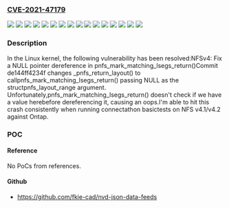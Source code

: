 ### [CVE-2021-47179](https://cve.mitre.org/cgi-bin/cvename.cgi?name=CVE-2021-47179)
![](https://img.shields.io/static/v1?label=Product&message=Linux&color=blue)
![](https://img.shields.io/static/v1?label=Version&message=2fafe7d5047f98791afd9a1d90d2afb70debc590%20&color=brightgreen)
![](https://img.shields.io/static/v1?label=Version&message=4.14.233%20&color=brightgreen)
![](https://img.shields.io/static/v1?label=Version&message=4.19.191%20&color=brightgreen)
![](https://img.shields.io/static/v1?label=Version&message=4.9.269%20&color=brightgreen)
![](https://img.shields.io/static/v1?label=Version&message=5.10.36%20&color=brightgreen)
![](https://img.shields.io/static/v1?label=Version&message=5.12.3%20&color=brightgreen)
![](https://img.shields.io/static/v1?label=Version&message=5.4.118%20&color=brightgreen)
![](https://img.shields.io/static/v1?label=Version&message=6be0e4b59314e4a836495f6ffdc5d2c5b079deeb%20&color=brightgreen)
![](https://img.shields.io/static/v1?label=Version&message=7b7b9774643220e53eef58c15bb29bd4182fe053%20&color=brightgreen)
![](https://img.shields.io/static/v1?label=Version&message=7e65ea887d0c0997f3053acd91a027af45e71c5b%20&color=brightgreen)
![](https://img.shields.io/static/v1?label=Version&message=80e34f4957ec3010c85f9bb0b568a8d46acdf535%20&color=brightgreen)
![](https://img.shields.io/static/v1?label=Version&message=96260bde1ea8ae31a5402fe506abbb8951d5a42c%20&color=brightgreen)
![](https://img.shields.io/static/v1?label=Version&message=9ffa7967f9379a0a1b924e9ffeda709d72237da7%20&color=brightgreen)
![](https://img.shields.io/static/v1?label=Version&message=de144ff4234f935bd2150108019b5d87a90a8a96%20&color=brightgreen)
![](https://img.shields.io/static/v1?label=Vulnerability&message=n%2Fa&color=blue)

### Description

In the Linux kernel, the following vulnerability has been resolved:NFSv4: Fix a NULL pointer dereference in pnfs_mark_matching_lsegs_return()Commit de144ff4234f changes _pnfs_return_layout() to callpnfs_mark_matching_lsegs_return() passing NULL as the structpnfs_layout_range argument. Unfortunately,pnfs_mark_matching_lsegs_return() doesn't check if we have a value herebefore dereferencing it, causing an oops.I'm able to hit this crash consistently when running connectathon basictests on NFS v4.1/v4.2 against Ontap.

### POC

#### Reference
No PoCs from references.

#### Github
- https://github.com/fkie-cad/nvd-json-data-feeds

